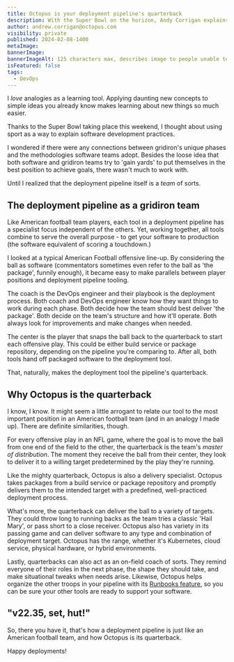 ```yaml
---
title: Octopus is your deployment pipeline's quarterback
description: With the Super Bowl on the horizon, Andy Corrigan explains how Octopus is your deployment pipeline's quarterback
author: andrew.corrigan@octopus.com
visibility: private
published: 2024-02-08-1400
metaImage: 
bannerImage: 
bannerImageAlt: 125 characters max, describes image to people unable to see it.
isFeatured: false
tags: 
  - DevOps
---
```


I *love* analogies as a learning tool. Applying daunting new concepts to simple ideas you already know makes learning about new things so much easier.

Thanks to the Super Bowl taking place this weekend, I thought about using sport as a way to explain software development practices.

I wondered if there were any connections between gridiron's unique phases and the methodologies software teams adopt. Besides the loose idea that both software and gridiron teams try to 'gain yards' to put themselves in the best position to achieve goals, there wasn't much to work with.

Until I realized that the deployment pipeline itself is a *team* of sorts.

## The deployment pipeline as a gridiron team

Like American football team players, each tool in a deployment pipeline has a specialist focus independent of the others. Yet, working together, all tools combine to serve the overall purpose - to get your software to production (the software equivalent of scoring a touchdown.)

I looked at a typical American Football offensive line-up. By considering the ball as software (commentators sometimes even refer to the ball as 'the package', funnily enough), it became easy to make parallels between player positions and deployment pipeline tooling.

The coach is the DevOps engineer and their playbook is the deployment process. Both coach and DevOps engineer know how they want things to work during each phase. Both decide how the team should best deliver 'the package'. Both decide on the team's structure and how it'll operate. Both always look for improvements and make changes when needed.

The center is the player that snaps the ball back to the quarterback to start each offensive play. This could be either build service or package repository, depending on the pipeline you're comparing to. After all, both tools hand off packaged software to the deployment tool.

That, naturally, makes the deployment tool the pipeline's quarterback.

## Why Octopus is the quarterback

I know, I know. It might seem a little arrogant to relate our tool to the most important position in an American football team (and in an analogy I made up). There are definite similarities, though.

For every offensive play in an NFL game, where the goal is to move the ball from one end of the field to the other, the quarterback is the team's *master of distribution*. The moment they receive the ball from their center, they look to deliver it to a willing target predetermined by the play they're running.

Like the mighty quarterback, Octopus is also a delivery specialist. Octopus takes packages from a build service or package repository and promptly delivers them to the intended target with a predefined, well-practiced deployment process.

What's more, the quarterback can deliver the ball to a variety of targets. They could throw long to running backs as the team tries a classic 'Hail Mary', or pass short to a close receiver. Octopus also has variety in its passing game and can deliver software to any type and combination of deployment target. Octopus has the range, whether it's Kubernetes, cloud service, physical hardware, or hybrid environments.

Lastly, quarterbacks can also act as an on-field coach of sorts. They remind everyone of their roles in the next phase, the shape they should take, and make situational tweaks when needs arise. Likewise, Octopus helps organize the other troops in your pipeline with its [Runbooks feature](https://octopus.com/docs/runbooks), so you can be sure your other tools are ready to support your software.

## "v22.35, set, hut!"

So, there you have it, that's how a deployment pipeline is just like an American football team, and how Octopus is its quarterback.

Happy deployments!